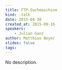 ```yaml
---
title: FTP-Suchmaschine
kind: :talk
date: 2015-04-30
created_at: 2015-09-16
speakers:
    - Julian Ganz
author: Matthias Beyer
slides: false
tags:
---
```


No description.

